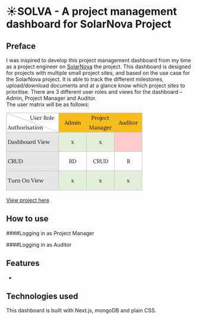 # ☀︎SOLVA - A project management dashboard for SolarNova Project
## Preface
I was inspired to develop this project management dashboard from my time as a project engineer on [SolarNova](https://www.hdb.gov.sg/about-us/our-role/smart-and-sustainable-living/solarnova-page) the project. This dashboard is designed for projects with multiple small project sites, and based on the use case for the SolarNova project. It is able to track the different milestones, upload/download documents and at a glance know which project sites to prioritise.
There are 3 different user roles and views for the dashboard – Admin, Project Manager and Auditor. <br/> The user matrix will be as follows: <br/>

![Alt Text](https://github.com/shinyi-a/readmeStorage/blob/main/solva/usermatrix.jpg)



[View project here](https://solva.vercel.app/)

## How to use

####Logging in as Project Manager

####Logging in as Auditor

## Features

-

## Technologies used

This dashboard is built with Next.js, mongoDB and plain CSS.
